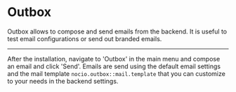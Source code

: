 # Outbox

Outbox allows to compose and send emails from the backend. It is useful to test email configurations or send out branded emails.

---

After the installation, navigate to 'Outbox' in the main menu and compose an email and click 'Send'. Emails are send using the default email settings and the mail template ``nocio.outbox::mail.template`` that you can customize to your needs in the backend settings.